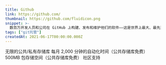 ```yaml
---
title: Github
link: https://github.com/
thumbnail: https://github.com/fluidicon.png
snippet: >-
  数百万开发人员和公司在 GitHub 上构建、发布和维护他们的软件——这是世界上最大、最先进的开发平台。
tags: ["git托管"]
createdAt: 2021-06-17T00:00:00.000Z
---
```

无限的公共/私有存储库
每月 2,000 分钟的自动化时间（公共存储库免费）
500MB 包存储空间（公共存储库免费）
社区支持